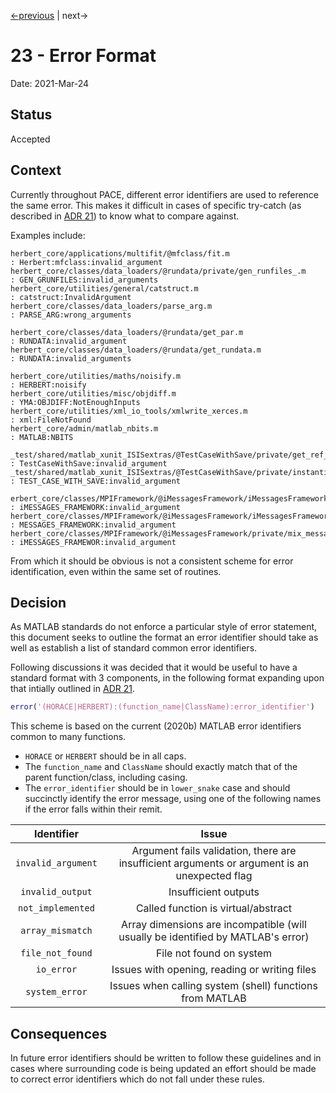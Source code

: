 [<-previous](./0022-use-keyword-args.md) |
next->

# 23 - Error Format

Date: 2021-Mar-24

## Status

Accepted

## Context

Currently throughout PACE, different error identifiers are used to reference the same error.
This makes it difficult in cases of specific try-catch (as described in [ADR 21](./0021-errors-and-warnings.md)) to know what to compare against.

Examples include:
```
herbert_core/applications/multifit/@mfclass/fit.m                                             : Herbert:mfclass:invalid_argument
herbert_core/classes/data_loaders/@rundata/private/gen_runfiles_.m                            : GEN_GRUNFILES:invalid_arguments
herbert_core/utilities/general/catstruct.m                                                    : catstruct:InvalidArgument
herbert_core/classes/data_loaders/parse_arg.m                                                 : PARSE_ARG:wrong_arguments

herbert_core/classes/data_loaders/@rundata/get_par.m                                          : RUNDATA:invalid_argument
herbert_core/classes/data_loaders/@rundata/get_rundata.m                                      : RUNDATA:invalid_arguments

herbert_core/utilities/maths/noisify.m                                                        : HERBERT:noisify
herbert_core/utilities/misc/objdiff.m                                                         : YMA:OBJDIFF:NotEnoughInputs
herbert_core/utilities/xml_io_tools/xmlwrite_xerces.m                                         : xml:FileNotFound
herbert_core/admin/matlab_nbits.m                                                             : MATLAB:NBITS

_test/shared/matlab_xunit_ISISextras/@TestCaseWithSave/private/get_ref_dataset_.m             : TestCaseWithSave:invalid_argument
_test/shared/matlab_xunit_ISISextras/@TestCaseWithSave/private/instantiate_methods_to_save_.m : TEST_CASE_WITH_SAVE:invalid_argument

erbert_core/classes/MPIFramework/@iMessagesFramework/iMessagesFramework.m                     : iMESSAGES_FRAMEWORK:invalid_argument
herbert_core/classes/MPIFramework/@iMessagesFramework/iMessagesFramework.m                    : MESSAGES_FRAMEWORK:invalid_argument
herbert_core/classes/MPIFramework/@iMessagesFramework/private/mix_messages_.m                 : iMESSAGES_FRAMEWOR:invalid_argument
```
From which it should be obvious is not a consistent scheme for error identification, even within the same set of routines.

## Decision

As MATLAB standards do not enforce a particular style of error statement,
this document seeks to outline the format an error identifier should take as well as establish a list of standard common error identifiers.

Following discussions it was decided that it would be useful to have a standard format with 3 components, in the following format
expanding upon that intially outlined in [ADR 21](./0021-errors-and-warnings.md).


```matlab
error('(HORACE|HERBERT):(function_name|ClassName):error_identifier')
```

This scheme is based on the current (2020b) MATLAB error identifiers common to many functions.

- `HORACE` or `HERBERT` should be in all caps.
- The `function_name` and `ClassName` should exactly match that of the parent function/class, including casing.
- The `error_identifier` should be in `lower_snake` case and should succinctly identify the error message, using one of
     the following names if the error falls within their remit.

| Identifier         | Issue                                                                                         |
| :----------------: | :-------------------------------------------------------------------------------------------: |
| `invalid_argument` | Argument fails validation, there are insufficient arguments or argument is an unexpected flag |
| `invalid_output`   | Insufficient outputs                                                                          |
| `not_implemented`  | Called function is virtual/abstract                                                           |
| `array_mismatch`   | Array dimensions are incompatible (will usually be identified by MATLAB's error)              |
| `file_not_found`   | File not found on system                                                                      |
| `io_error`         | Issues with opening, reading or writing files                                                 |
| `system_error`     | Issues when calling system (shell) functions from MATLAB                                      |

## Consequences

In future error identifiers should be written to follow these guidelines and in cases where surrounding code is being updated an effort should be made to
correct error identifiers which do not fall under these rules.
